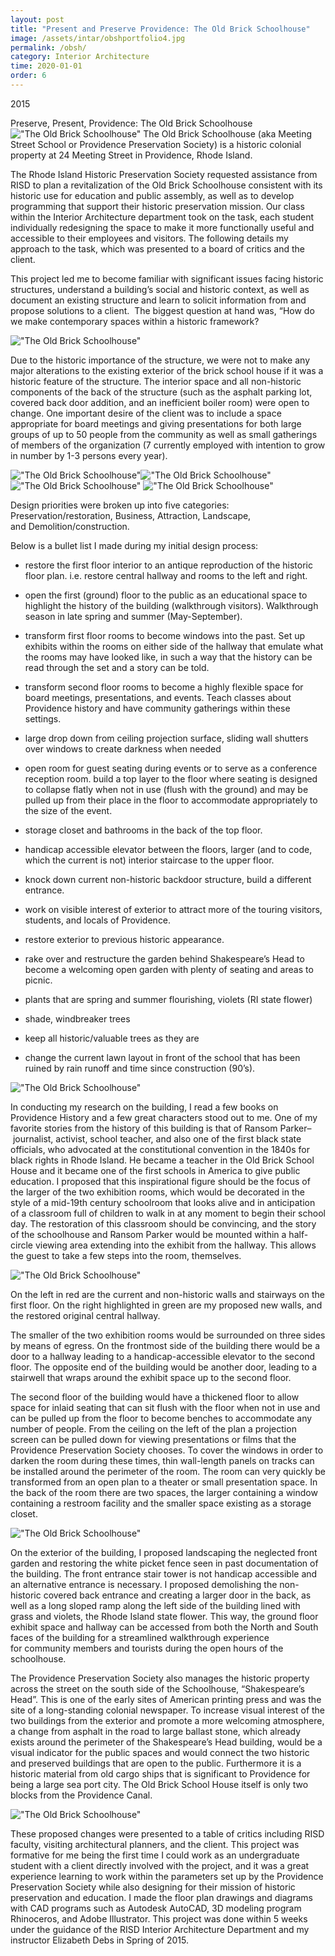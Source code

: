 ```yaml
---
layout: post
title: "Present and Preserve Providence: The Old Brick Schoolhouse"
image: /assets/intar/obshportfolio4.jpg
permalink: /obsh/
category: Interior Architecture
time: 2020-01-01
order: 6
---
```


2015

Preserve, Present, Providence: The Old Brick Schoolhouse 
!["The Old Brick Schoolhouse"](/assets/intar/obshportfolio1.jpg)
The Old Brick Schoolhouse (aka Meeting Street School or Providence Preservation Society) is a historic colonial property at 24 Meeting Street in Providence, Rhode Island.

The Rhode Island Historic Preservation Society requested assistance from RISD to plan a revitalization of the Old Brick Schoolhouse consistent with its historic use for education and public assembly, as well as to develop programming that support their historic preservation mission. Our class within the Interior Architecture department took on the task, each student individually redesigning the space to make it more functionally useful and accessible to their employees and visitors. The following details my approach to the task, which was presented to a board of critics and the client.

This project led me to become familiar with significant issues facing historic structures, understand a building’s social and historic context, as well as document an existing structure and learn to solicit information from and propose solutions to a client.  The biggest question at hand was, “How do we make contemporary spaces within a historic framework?

!["The Old Brick Schoolhouse"](/assets/intar/obshportfolio5.jpg)

Due to the historic importance of the structure, we were not to make any major alterations to the existing exterior of the brick school house if it was a historic feature of the structure. The interior space and all non-historic components of the back of the structure (such as the asphalt parking lot, covered back door addition, and an inefficient boiler room) were open to change. One important desire of the client was to include a space appropriate for board meetings and giving presentations for both large groups of up to 50 people from the community as well as small gatherings of members of the organization (7 currently employed with intention to grow in number by 1-3 persons every year).

!["The Old Brick Schoolhouse"](/assets/intar/obshportfolio2.jpg)!["The Old Brick Schoolhouse"](/assets/intar/obshportfolio3.jpg)!["The Old Brick Schoolhouse"](/assets/intar/obshportfolio4.jpg)
!["The Old Brick Schoolhouse"](/assets/intar/obshstreet.jpg)

Design priorities were broken up into five categories: 
Preservation/restoration, Business, Attraction, Landscape, and Demolition/construction.

Below is a bullet list I made during my initial design process:

- restore the first floor interior to an antique reproduction of the historic floor plan. i.e. restore central hallway and rooms to the left and right.

- open the first (ground) floor to the public as an educational space to highlight the history of the building (walkthrough visitors). Walkthrough season in late spring and summer (May-September).

- transform first floor rooms to become windows into the past. Set up exhibits within the rooms on either side of the hallway that emulate what the rooms may have looked like, in such a way that the history can be read through the set and a story can be told.

- transform second floor rooms to become a highly flexible space for board meetings, presentations, and events. Teach classes about Providence history and have community gatherings within these settings.

- large drop down from ceiling projection surface, sliding wall shutters over windows to create darkness when needed

- open room for guest seating during events or to serve as a conference reception room. build a top layer to the floor where seating is designed to collapse flatly when not in use (flush with the ground) and may be pulled up from their place in the floor to accommodate appropriately to the size of the event.

- storage closet and bathrooms in the back of the top floor.

- handicap accessible elevator between the floors, larger (and to code, which the current is not) interior staircase to the upper floor.

- knock down current non-historic backdoor structure, build a different entrance.

- work on visible interest of exterior to attract more of the touring visitors, students, and locals of Providence. 

- restore exterior to previous historic appearance.

- rake over and restructure the garden behind Shakespeare’s Head to become a welcoming open garden with plenty of seating and areas to picnic.

- plants that are spring and summer flourishing, violets (RI state flower)

- shade, windbreaker trees

- keep all historic/valuable trees as they are

- change the current lawn layout in front of the school that has been ruined by rain runoff and time since construction (90’s).

!["The Old Brick Schoolhouse"](/assets/intar/axon_obsh.jpg)

In conducting my research on the building, I read a few books on Providence History and a few great characters stood out to me. One of my favorite stories from the history of this building is that of Ransom Parker–  journalist, activist, school teacher, and also one of the first black state officials, who advocated at the constitutional convention in the 1840s for black rights in Rhode Island. He became a teacher in the Old Brick School House and it became one of the first schools in America to give public education. I proposed that this inspirational figure should be the focus of the larger of the two exhibition rooms, which would be decorated in the style of a mid-19th century schoolroom that looks alive and in anticipation of a classroom full of children to walk in at any moment to begin their school day. The restoration of this classroom should be convincing, and the story of the schoolhouse and Ransom Parker would be mounted within a half-circle viewing area extending into the exhibit from the hallway. This allows the guest to take a few steps into the room, themselves.

!["The Old Brick Schoolhouse"](/assets/intar/obshnewplan.jpg)

On the left in red are the current and non-historic walls and stairways on the first floor. 
On the right highlighted in green are my proposed new walls, and the restored original central hallway.

The smaller of the two exhibition rooms would be surrounded on three sides by means of egress. On the frontmost side of the building there would be a door to a hallway leading to a handicap-accessible elevator to the second floor. The opposite end of the building would be another door, leading to a stairwell that wraps around the exhibit space up to the second floor.

The second floor of the building would have a thickened floor to allow space for inlaid seating that can sit flush with the floor when not in use and can be pulled up from the floor to become benches to accommodate any number of people. From the ceiling on the left of the plan a projection screen can be pulled down for viewing presentations or films that the Providence Preservation Society chooses. To cover the windows in order to darken the room during these times, thin wall-length panels on tracks can be installed around the perimeter of the room. The room can very quickly be transformed from an open plan to a theater or small presentation space. In the back of the room there are two spaces, the larger containing a window containing a restroom facility and the smaller space existing as a storage closet.

!["The Old Brick Schoolhouse"](/assets/intar/obsh1st2nd.jpg)

On the exterior of the building, I proposed landscaping the neglected front garden and restoring the white picket fence seen in past documentation of the building. The front entrance stair tower is not handicap accessible and an alternative entrance is necessary. I proposed demolishing the non-historic covered back entrance and creating a larger door in the back, as well as a long sloped ramp along the left side of the building lined with grass and violets, the Rhode Island state flower. This way, the ground floor exhibit space and hallway can be accessed from both the North and South faces of the building for a streamlined walkthrough experience for community members and tourists during the open hours of the schoolhouse.

The Providence Preservation Society also manages the historic property across the street on the south side of the Schoolhouse, “Shakespeare’s Head”. This is one of the early sites of American printing press and was the site of a long-standing colonial newspaper. To increase visual interest of the two buildings from the exterior and promote a more welcoming atmosphere, a change from asphalt in the road to large ballast stone, which already exists around the perimeter of the Shakespeare’s Head building, would be a visual indicator for the public spaces and would connect the two historic and preserved buildings that are open to the public. Furthermore it is a historic material from old cargo ships that is significant to Providence for being a large sea port city. The Old Brick School House itself is only two blocks from the Providence Canal.

!["The Old Brick Schoolhouse"](/assets/intar/obshmeetingst.jpg)

These proposed changes were presented to a table of critics including RISD faculty, visiting architectural planners, and the client. This project was formative for me being the first time I could work as an undergraduate student with a client directly involved with the project, and it was a great experience learning to work within the parameters set up by the Providence Preservation Society while also designing for their mission of historic preservation and education. I made the floor plan drawings and diagrams with CAD programs such as Autodesk AutoCAD, 3D modeling program Rhinoceros, and Adobe Illustrator. This project was done within 5 weeks under the guidance of the RISD Interior Architecture Department and my instructor Elizabeth Debs in Spring of 2015.

